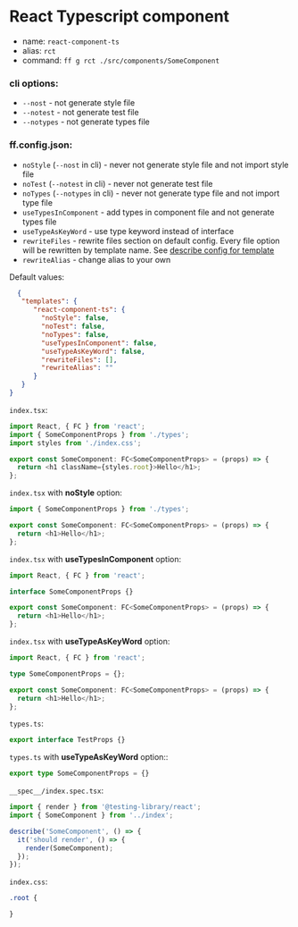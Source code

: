 # React Typescript component
- name: `react-component-ts`
- alias: `rct`
- command: `ff g rct ./src/components/SomeComponent`

### cli options:
- `--nost` - not generate style file
- `--notest` - not generate test file
- `--notypes` - not generate types file

### ff.config.json:
- `noStyle` (`--nost` in cli) - never not generate style file and not import style file
- `noTest` (`--notest` in cli) - never not generate test file
- `noTypes` (`--notypes` in cli) - never not generate type file and not import type file
- `useTypesInComponent` - add types in component file and not generate types file
- `useTypeAsKeyWord` - use type keyword instead of interface
- `rewriteFiles` - rewrite files section on default config. Every file option will be rewritten by template name. See [describe config for template](https://github.com/footzi/file-fairy/blob/main/docs/config-json.md)
- `rewriteAlias` - change alias to your own

Default values:
```json
  {
   "templates": {
      "react-component-ts": {
        "noStyle": false,
        "noTest": false,
        "noTypes": false,
        "useTypesInComponent": false,
        "useTypeAsKeyWord": false,
        "rewriteFiles": [],
        "rewriteAlias": ""
      }
   }
}
```

`index.tsx`:
```typescript jsx
import React, { FC } from 'react';
import { SomeComponentProps } from './types';
import styles from './index.css';

export const SomeComponent: FC<SomeComponentProps> = (props) => {
  return <h1 className={styles.root}>Hello</h1>;
};
```

`index.tsx` with **noStyle** option:
```typescript jsx
import { SomeComponentProps } from './types';

export const SomeComponent: FC<SomeComponentProps> = (props) => {
  return <h1>Hello</h1>;
};
```

`index.tsx` with **useTypesInComponent** option:
```typescript jsx
import React, { FC } from 'react';

interface SomeComponentProps {}

export const SomeComponent: FC<SomeComponentProps> = (props) => {
  return <h1>Hello</h1>;
};
```

`index.tsx` with **useTypeAsKeyWord** option:
```typescript jsx
import React, { FC } from 'react';

type SomeComponentProps = {};

export const SomeComponent: FC<SomeComponentProps> = (props) => {
  return <h1>Hello</h1>;
};
```

`types.ts`:
```typescript
export interface TestProps {}
```

`types.ts` with **useTypeAsKeyWord** option::
```typescript
export type SomeComponentProps = {}
```

`__spec__/index.spec.tsx`:
```typescript
import { render } from '@testing-library/react';
import { SomeComponent } from '../index';

describe('SomeComponent', () => {
  it('should render', () => {
    render(SomeComponent);
  });
});
```

`index.css`:
```css
.root {

}
```
